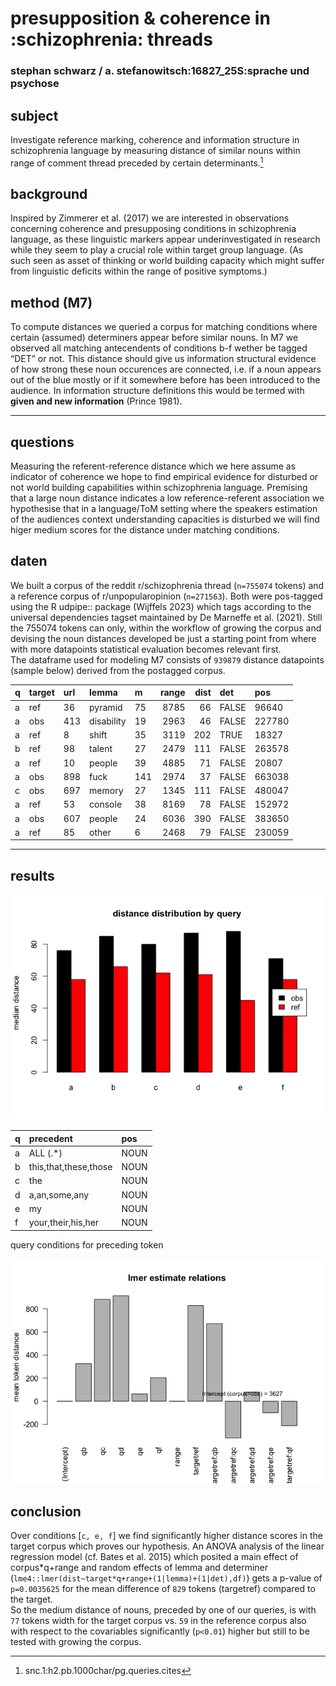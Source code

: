 <!--# xTitle-->

# presupposition & coherence in :schizophrenia: threads

### stephan schwarz / a. stefanowitsch:16827_25S:sprache und psychose

## subject

Investigate reference marking, coherence and information structure in schizophrenia language by measuring distance of similar nouns within range of comment thread preceded by certain determinants.[^1]

## background

Inspired by Zimmerer et al. (2017) we are interested in observations concerning coherence and presupposing conditions in schizophrenia language, as these linguistic markers appear underinvestigated in research while they seem to play a crucial role within target group language. (As such seen as asset of thinking or world building capacity which might suffer from linguistic deficits within the range of positive symptoms.)

## method (M7)

To compute distances we queried a corpus for matching conditions where certain (assumed) determiners appear before similar nouns. In M7 we observed all matching antecendents of conditions b-f wether be tagged “DET” or not. This distance should give us information structural evidence of how strong these noun occurences are connected, i.e. if a noun appears out of the blue mostly or if it somewhere before has been introduced to the audience. In information structure definitions this would be termed with **given and new information** (Prince 1981).

------------------------------------------------------------------------

## questions

Measuring the referent-reference distance which we here assume as indicator of coherence we hope to find empirical evidence for disturbed or not world building capabilities within schizophrenia language. Premising that a large noun distance indicates a low reference-referent association we hypothesise that in a language/ToM setting where the speakers estimation of the audiences context understanding capacities is disturbed we will find higer medium scores for the distance under matching conditions.

## daten

We built a corpus of the reddit r/schizophrenia thread (`n=755074` tokens) and a reference corpus of r/unpopularopinion (`n=271563`). Both were pos-tagged using the R udpipe:: package (Wijffels 2023) which tags according to the universal dependencies tagset maintained by De Marneffe et al. (2021). Still the 755074 tokens can only, within the workflow of growing the corpus and devising the noun distances developed be just a starting point from where with more datapoints statistical evaluation becomes relevant first.  
The dataframe used for modeling M7 consists of `939879` distance datapoints (sample below) derived from the postagged corpus.

| q   | target | url | lemma      | m   | range | dist | det   | pos    |
|:----|:-------|:----|:-----------|:----|------:|-----:|:------|:-------|
| a   | ref    | 36  | pyramid    | 75  |  8785 |   66 | FALSE | 96640  |
| a   | obs    | 413 | disability | 19  |  2963 |   46 | FALSE | 227780 |
| a   | ref    | 8   | shift      | 35  |  3119 |  202 | TRUE  | 18327  |
| b   | ref    | 98  | talent     | 27  |  2479 |  111 | FALSE | 263578 |
| a   | ref    | 10  | people     | 39  |  4885 |   71 | FALSE | 20807  |
| a   | obs    | 898 | fuck       | 141 |  2974 |   37 | FALSE | 663038 |
| c   | obs    | 697 | memory     | 27  |  1345 |  111 | FALSE | 480047 |
| a   | ref    | 53  | console    | 38  |  8169 |   78 | FALSE | 152972 |
| a   | obs    | 607 | people     | 24  |  6036 |  390 | FALSE | 383650 |
| a   | ref    | 85  | other      | 6   |  2468 |   79 | FALSE | 230059 |

------------------------------------------------------------------------

## results

![](https://github.com/esteeschwarz/SPUND-LX/raw/main/psych/HA/poster/plots/distance-distribution-df7-viz1-1.png)

| q   | precedent             | pos  |
|:----|:----------------------|:-----|
| a   | ALL (.\*)             | NOUN |
| b   | this,that,these,those | NOUN |
| c   | the                   | NOUN |
| d   | a,an,some,any         | NOUN |
| e   | my                    | NOUN |
| f   | your,their,his,her    | NOUN |

query conditions for preceding token

![](https://github.com/esteeschwarz/SPUND-LX/raw/main/psych/HA/poster/plots/lmer-plot-df7-lmeplot-1.png)

<!-------->

## conclusion

Over conditions <!--**B** (``` this, that, these, those, DET ```)-->\[`c, e, f`\] we find significantly higher distance scores in the target corpus which proves our hypothesis. An ANOVA analysis of the linear regression model (cf. Bates et al. 2015) which posited a main effect of corpus\*q+range and random effects of lemma and determiner (`lme4::lmer(dist~target*q+range+(1|lemma)+(1|det),df)`) gets a p-value of `p=0.0035625` for the mean difference of `829` tokens (targetref) compared to the target.  
So the medium distance of nouns, preceded by one of our queries, is with `77` tokens width for the target corpus vs. `59` in the reference corpus also with respect to the covariables significantly (`p<0.01`) higher but still to be tested with growing the corpus.

<!--![](https://github.com/esteeschwarz/SPUND-LX/raw/main/psych/HA/poster/QR_poster-ext.png)-->
<!--## B. REF-->

[^1]: snc.1:h2.pb.1000char/pg.queries.cites

